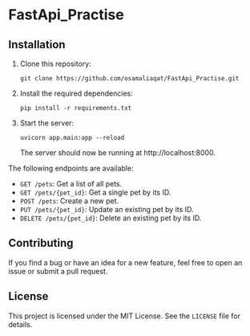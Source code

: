 # FastApi_Practise


## Installation

1. Clone this repository:

   ```
   git clone https://github.com/osamaliaqat/FastApi_Practise.git
   ```
   

3. Install the required dependencies:

   ```
   pip install -r requirements.txt
   ```

5. Start the server:

   ```
   uvicorn app.main:app --reload
   ```

   The server should now be running at http://localhost:8000.


The following endpoints are available:

- `GET /pets`: Get a list of all pets.
- `GET /pets/{pet_id}`: Get a single pet by its ID.
- `POST /pets`: Create a new pet.
- `PUT /pets/{pet_id}`: Update an existing pet by its ID.
- `DELETE /pets/{pet_id}`: Delete an existing pet by its ID.


## Contributing

If you find a bug or have an idea for a new feature, feel free to open an issue or submit a pull request.

## License

This project is licensed under the MIT License. See the `LICENSE` file for details.
